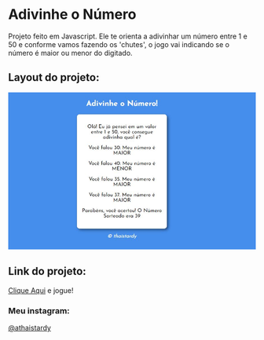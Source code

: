 # Adivinhe o Número

Projeto feito em Javascript.
Ele te orienta a adivinhar um número entre 1 e 50 e conforme vamos fazendo os 'chutes', o jogo vai indicando se o número é maior ou menor do digitado.

## Layout do projeto:
![Layout](https://github.com/athaistardy/adivinhar/blob/master/layoutAdivinhar.JPG)


## Link do projeto:
[Clique Aqui](https://athaistardy.github.io/adivinhar) e jogue!

### Meu instagram:
[@athaistardy](https://www.instagram.com/athaistardy/)

